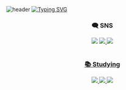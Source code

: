 ![header](https://capsule-render.vercel.app/api?type=rect&color=gradient&customColorList=15,18,25&height=110&section=header&text=Hi%20there%20!!🐣&animation=fadeIn&f&stroke=b678c4&ontSize=300)
[![Typing SVG](https://readme-typing-svg.demolab.com/?lines=Welcome+to+Eunhye's+GitHub&size=30&repeat=false&color=27248A&height=65&background=FFFFFF&duration=4000)](https://git.io/typing-svg)

<h3 align="center"> 🗨 SNS </h3>
<div align="center">
  <img src="https://img.shields.io/badge/Instagram : tag.eunhye-20232a?style=flat-square&logo=instagram&logoColor=E4405F" />
   <a href="https://www.instagram.com/aa_rong15?igsh=MXJrZGptbXdqbGR4Yg%3D%3D&utm_source=qr" target="_blank"><img src="https://img.shields.io/badge/Instagram : aa_rong15-20232a?style=flat-square&logo=instagram&logoColor=E4405F" />
  <img src="https://img.shields.io/badge/Discord : 2unhy2_-20232a?style=flat-square&logo=discord&logoColor=5865F2" />
</div>

<br>

<h3 align="center"> 📚 Studying </h3>
<div align="center">
<img src="https://img.shields.io/badge/-Java-344CB7?style=flat-plastic&logo=Java&logoColor=white"/>
<img src="https://img.shields.io/badge/Spring-FFFFF?style=flat-square&logo=spring&logoColor=FFFFF" />
<img src="https://img.shields.io/badge/AWS-FFFFFF?style=flat-square&logo=amazonwebservices&logoColor=232F3E" />
</div>
